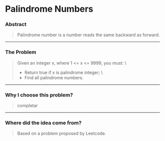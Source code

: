 # Palindrome Numbers

### Abstract
>Palindrome number is a number reads the same backward as forward.

---
### The Problem
>Given an integer x, where 1 <= x <= 9999, you must: \
>* Return true if x is palindrome integer; \
>* Find all palindrome numbers.

---
### Why I choose this problem?
>completar

---
### Where did the idea come from?
>Based on a problem proposed by Leetcode.